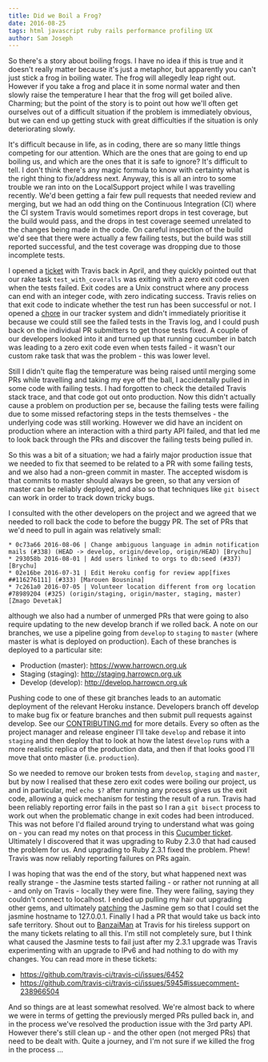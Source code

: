 ```yaml
---
title: Did we Boil a Frog?
date: 2016-08-25
tags: html javascript ruby rails performance profiling UX
author: Sam Joseph
---
```


So there's a story about boiling frogs.  I have no idea if this is true and it doesn't really matter because it's just a metaphor, but apparently you can't just stick a frog in boiling water.  The frog will allegedly leap right out.  However if you take a frog and place it in some normal water and then slowly raise the temperature I hear that the frog will get boiled alive.  Charming; but the point of the story is to point out how we'll often get ourselves out of a difficult situation if the problem is immediately obvious, but we can end up getting stuck with great difficulties if the situation is only deteriorating slowly.

It's difficult because in life, as in coding, there are so many little things competing for our attention.  Which are the ones that are going to end up boiling us, and which are the ones that it is safe to ignore?  It's difficult to tell.  I don't think there's any magic formula to know with certainty what is the right thing to fix/address next.  Anyway, this is all an intro to some trouble we ran into on the LocalSupport project while I was travelling recently.  We'd been getting a fair few pull requests that needed review and merging, but we had an odd thing on the Continuous Integration (CI) where the CI system Travis would sometimes report drops in test coverage, but the build would pass, and the drops in test coverage seemed unrelated to the changes being made in the code.  On careful inspection of the build we'd see that there were actually a few failing tests, but the build was still reported successful, and the test coverage was dropping due to those incomplete tests.

I opened a [ticket](https://github.com/travis-ci/travis-ci/issues/5945) with Travis back in April, and they quickly pointed out that our rake task `test_with_coveralls` was exiting with a zero exit code even when the tests failed.  Exit codes are a Unix construct where any process can end with an integer code, with zero indicating success.  Travis relies on that exit code to indicate whether the test run has been successful or not.  I opened a [chore](https://www.pivotaltracker.com/story/show/119350175) in our tracker system and didn't immediately prioritise it because we could still see the failed tests in the Travis log, and I could push back on the individual PR submitters to get those tests fixed.  A couple of our developers looked into it and turned up that running cucumber in batch was leading to a zero exit code even when tests failed - it wasn't our custom rake task that was the problem - this was lower level.

Still I didn't quite flag the temperature was being raised until merging some PRs while travelling and taking my eye off the ball, I accidentally pulled in some code with failing tests.  I had forgotten to check the detailed Travis stack trace, and that code got out onto production.  Now this didn't actually cause a problem on production per se, because the failing tests were failing due to some missed refactoring steps in the tests themselves - the underlying code was still working.  However we did have an incident on production where an interaction with a third party API failed, and that led me to look back through the PRs and discover the failing tests being pulled in.

So this was a bit of a situation; we had a fairly major production issue that we needed to fix that seemed to be related to a PR with some failing tests, and we also had a non-green commit in master.  The accepted wisdom is that commits to master should always be green, so that any version of master can be reliably deployed, and also so that techniques like `git bisect` can work in order to track down tricky bugs.

I consulted with the other developers on the project and we agreed that we needed to roll back the code to before the buggy PR.  The set of PRs that we'd need to pull in again was relatively small:

```
* 0c73a66 2016-08-06 | Change ambiguous language in admin notification mails (#338) (HEAD -> develop, origin/develop, origin/HEAD) [Brychu]
* 293058b 2016-08-01 | Add users linked to orgs to db:seed (#337) [Brychu]
* 02e16be 2016-07-31 | Edit Heroku config for review app[fixes ##116276111] (#333) [Marouen Bousnina]
* 7c261a0 2016-07-05 | Volunteer location different from org location #78989204 (#325) (origin/staging, origin/master, staging, master) [Zmago Devetak]
```

although we also had a number of unmerged PRs that were going to also require updating to the new develop branch if we rolled back.  A note on our branches, we use a pipeline going from `develop` to `staging` to `master` (where master is what is deployed on production).  Each of these branches is deployed to a particular site:

* Production (master): https://www.harrowcn.org.uk
* Staging (staging): http://staging.harrowcn.org.uk
* Develop (develop): http://develop.harrowcn.org.uk

Pushing code to one of these git branches leads to an automatic deployment of the relevant Heroku instance.  Developers branch off develop to make bug fix or feature branches and then submit pull requests against develop. See our [CONTRIBUTING.md](https://github.com/AgileVentures/LocalSupport/blob/develop/CONTRIBUTING.md) for more details.  Every so often as the project manager and release engineer I'll take `develop` and rebase it into `staging` and then deploy that to look at how the latest `develop` runs with a more realistic replica of the production data, and then if that looks good I'll move that onto master (i.e. `production`).

So we needed to remove our broken tests from `develop`, `staging` and `master`, but by now I realised that these zero exit codes were boiling our project, us and in particular, me! `echo $?` after running any process gives us the exit code, allowing a quick mechanism for testing the result of a run.  Travis had been reliably reporting error fails in the past so I ran a `git bisect` process to work out when the problematic change in exit codes had been introduced.  This was not before I'd flailed around trying to understand what was going on - you can read my notes on that process in this [Cucumber ticket](https://github.com/cucumber/cucumber-ruby/issues/1004).  Ultimately I discovered that it was upgrading to Ruby 2.3.0 that had caused the problem for us.   And upgrading to Ruby 2.3.1 fixed the problem.  Phew! Travis was now reliably reporting failures on PRs again.

I was hoping that was the end of the story, but what happened next was really strange - the Jasmine tests started failing - or rather not running at all - and only on Travis - locally they were fine.  They were failing, saying they couldn't connect to localhost.  I ended up pulling my hair out upgrading other gems, and ultimately [patching](https://github.com/jasmine/jasmine-gem/pull/269) the Jasmine gem so that I could set the jasmine hostname to 127.0.0.1.  Finally I had a PR that would take us back into safe territory.  Shout out to [BanzaiMan](https://github.com/BanzaiMan) at Travis for his tireless support on the many tickets relating to all this.  I'm still not completely sure, but I think what caused the Jasmine tests to fail just after my 2.3.1 upgrade was Travis experimenting with an upgrade to IPv6 and had nothing to do with my changes.  You can read more in these tickets:

* https://github.com/travis-ci/travis-ci/issues/6452
* https://github.com/travis-ci/travis-ci/issues/5945#issuecomment-238966504

And so things are at least somewhat resolved.  We're almost back to where we were in terms of getting the previously merged PRs pulled back in, and in the process we've resolved the production issue with the 3rd party API.  However there's still clean up - and the other open (not merged PRs) that need to be dealt with.  Quite a journey, and I'm not sure if we killed the frog in the process ...







